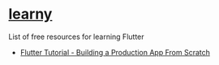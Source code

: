 # [learny](../)

List of free resources for learning Flutter

- [Flutter Tutorial - Building a Production App From Scratch](https://www.youtube.com/watch?v=aiTTClKJbnw)
